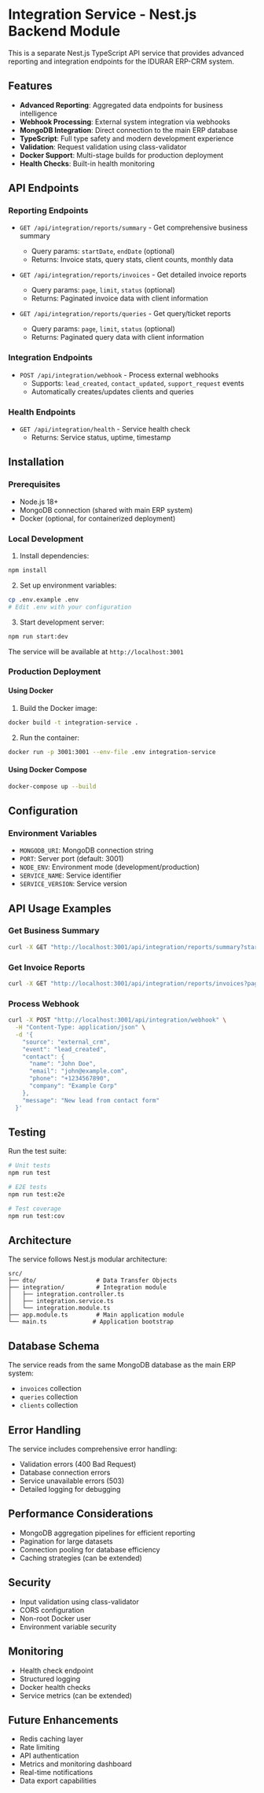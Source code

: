 # Integration Service - Nest.js Backend Module

This is a separate Nest.js TypeScript API service that provides advanced reporting and integration endpoints for the IDURAR ERP-CRM system.

## Features

- **Advanced Reporting**: Aggregated data endpoints for business intelligence
- **Webhook Processing**: External system integration via webhooks
- **MongoDB Integration**: Direct connection to the main ERP database
- **TypeScript**: Full type safety and modern development experience
- **Validation**: Request validation using class-validator
- **Docker Support**: Multi-stage builds for production deployment
- **Health Checks**: Built-in health monitoring

## API Endpoints

### Reporting Endpoints

- `GET /api/integration/reports/summary` - Get comprehensive business summary
  - Query params: `startDate`, `endDate` (optional)
  - Returns: Invoice stats, query stats, client counts, monthly data

- `GET /api/integration/reports/invoices` - Get detailed invoice reports
  - Query params: `page`, `limit`, `status` (optional)
  - Returns: Paginated invoice data with client information

- `GET /api/integration/reports/queries` - Get query/ticket reports
  - Query params: `page`, `limit`, `status` (optional)
  - Returns: Paginated query data with client information

### Integration Endpoints

- `POST /api/integration/webhook` - Process external webhooks
  - Supports: `lead_created`, `contact_updated`, `support_request` events
  - Automatically creates/updates clients and queries

### Health Endpoints

- `GET /api/integration/health` - Service health check
  - Returns: Service status, uptime, timestamp

## Installation

### Prerequisites

- Node.js 18+
- MongoDB connection (shared with main ERP system)
- Docker (optional, for containerized deployment)

### Local Development

1. Install dependencies:

```bash
npm install
```

2. Set up environment variables:

```bash
cp .env.example .env
# Edit .env with your configuration
```

3. Start development server:

```bash
npm run start:dev
```

The service will be available at `http://localhost:3001`

### Production Deployment

#### Using Docker

1. Build the Docker image:

```bash
docker build -t integration-service .
```

2. Run the container:

```bash
docker run -p 3001:3001 --env-file .env integration-service
```

#### Using Docker Compose

```bash
docker-compose up --build
```

## Configuration

### Environment Variables

- `MONGODB_URI`: MongoDB connection string
- `PORT`: Server port (default: 3001)
- `NODE_ENV`: Environment mode (development/production)
- `SERVICE_NAME`: Service identifier
- `SERVICE_VERSION`: Service version

## API Usage Examples

### Get Business Summary

```bash
curl -X GET "http://localhost:3001/api/integration/reports/summary?startDate=2024-01-01&endDate=2024-12-31"
```

### Get Invoice Reports

```bash
curl -X GET "http://localhost:3001/api/integration/reports/invoices?page=1&limit=10&status=sent"
```

### Process Webhook

```bash
curl -X POST "http://localhost:3001/api/integration/webhook" \
  -H "Content-Type: application/json" \
  -d '{
    "source": "external_crm",
    "event": "lead_created",
    "contact": {
      "name": "John Doe",
      "email": "john@example.com",
      "phone": "+1234567890",
      "company": "Example Corp"
    },
    "message": "New lead from contact form"
  }'
```

## Testing

Run the test suite:

```bash
# Unit tests
npm run test

# E2E tests
npm run test:e2e

# Test coverage
npm run test:cov
```

## Architecture

The service follows Nest.js modular architecture:

```
src/
├── dto/                 # Data Transfer Objects
├── integration/         # Integration module
│   ├── integration.controller.ts
│   ├── integration.service.ts
│   └── integration.module.ts
├── app.module.ts        # Main application module
└── main.ts             # Application bootstrap
```

## Database Schema

The service reads from the same MongoDB database as the main ERP system:

- `invoices` collection
- `queries` collection
- `clients` collection

## Error Handling

The service includes comprehensive error handling:

- Validation errors (400 Bad Request)
- Database connection errors
- Service unavailable errors (503)
- Detailed logging for debugging

## Performance Considerations

- MongoDB aggregation pipelines for efficient reporting
- Pagination for large datasets
- Connection pooling for database efficiency
- Caching strategies (can be extended)

## Security

- Input validation using class-validator
- CORS configuration
- Non-root Docker user
- Environment variable security

## Monitoring

- Health check endpoint
- Structured logging
- Docker health checks
- Service metrics (can be extended)

## Future Enhancements

- Redis caching layer
- Rate limiting
- API authentication
- Metrics and monitoring dashboard
- Real-time notifications
- Data export capabilities
